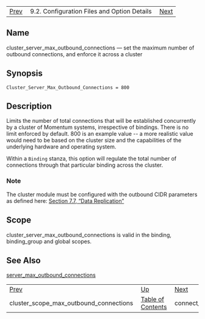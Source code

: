 |     |     |     |
| --- | --- | --- |
| [Prev](conf.ref.cluster_scope_max_outbound_connections)  | 9.2. Configuration Files and Option Details |  [Next](conf.ref.connect_timeout.php) |

<a name="conf.ref.cluster_server_max_outbound_connections"></a>
## Name

cluster_server_max_outbound_connections — set the maximum number of outbound connections, and enforce it across a cluster

## Synopsis

`Cluster_Server_Max_Outbound_Connections = 800`

<a name="idp8648336"></a>
## Description

Limits the number of total connections that will be established concurrently by a cluster of Momentum systems, irrespective of bindings. There is no limit enforced by default. 800 is an example value -- a more realistic value would need to be based on the cluster size and the capabilities of the underlying hardware and operating system.

Within a `Binding` stanza, this option will regulate the total number of connections through that particular binding across the cluster.

### Note

The cluster module must be configured with the outbound CIDR parameters as defined here: [Section 7.7, “Data Replication”](cluster.config.replication "7.7. Data Replication")

<a name="idp8653344"></a>
## Scope

cluster_server_max_outbound_connections is valid in the binding, binding_group and global scopes.

<a name="idp8655040"></a>
## See Also

[server_max_outbound_connections](conf.ref.server_max_outbound_connections "server_max_outbound_connections")

|     |     |     |
| --- | --- | --- |
| [Prev](conf.ref.cluster_scope_max_outbound_connections)  | [Up](conf.ref.files.php) |  [Next](conf.ref.connect_timeout.php) |
| cluster_scope_max_outbound_connections  | [Table of Contents](index) |  connect_timeout |
